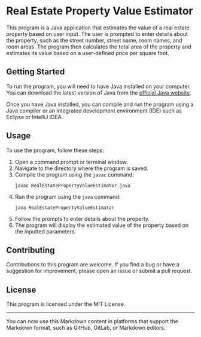# Real Estate Property Value Estimator

This program is a Java application that estimates the value of a real estate property based on user input. The user is prompted to enter details about the property, such as the street number, street name, room names, and room areas. The program then calculates the total area of the property and estimates its value based on a user-defined price per square foot.

## Getting Started

To run the program, you will need to have Java installed on your computer. You can download the latest version of Java from the [official Java website](https://www.java.com/).

Once you have Java installed, you can compile and run the program using a Java compiler or an integrated development environment (IDE) such as Eclipse or IntelliJ IDEA.

## Usage

To use the program, follow these steps:

1. Open a command prompt or terminal window.
2. Navigate to the directory where the program is saved.
3. Compile the program using the `javac` command:
   ```
   javac RealEstatePropertyValueEstimator.java
   ```
4. Run the program using the `java` command:
   ```
   java RealEstatePropertyValueEstimator
   ```
5. Follow the prompts to enter details about the property.
6. The program will display the estimated value of the property based on the inputted parameters.

## Contributing

Contributions to this program are welcome. If you find a bug or have a suggestion for improvement, please open an issue or submit a pull request.

## License

This program is licensed under the MIT License.

---

You can now use this Markdown content in platforms that support the Markdown format, such as GitHub, GitLab, or Markdown editors.